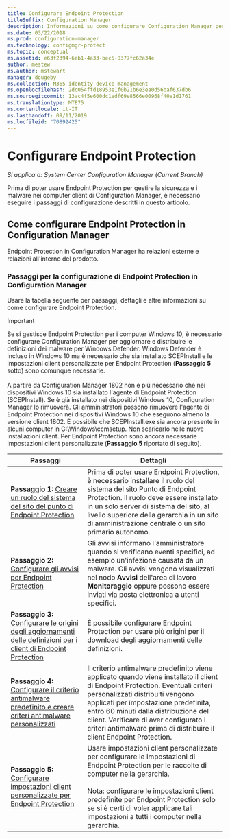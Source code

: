 ```yaml
---
title: Configurare Endpoint Protection
titleSuffix: Configuration Manager
description: Informazioni su come configurare Configuration Manager per aggiornare e distribuire le definizioni dei malware per Windows Defender.
ms.date: 03/22/2018
ms.prod: configuration-manager
ms.technology: configmgr-protect
ms.topic: conceptual
ms.assetid: e63f2394-6eb1-4a33-bec5-8377fc62a34e
author: mestew
ms.author: mstewart
manager: dougeby
ms.collection: M365-identity-device-management
ms.openlocfilehash: 2dc054ffd18953e1f0b21b6e3ea0d56baf637db6
ms.sourcegitcommit: 13ac4f5e600dc1edf69e8566e00968f40e1d1761
ms.translationtype: MTE75
ms.contentlocale: it-IT
ms.lasthandoff: 09/11/2019
ms.locfileid: "70892425"
---
```

# <a name="configure-endpoint-protection"></a>Configurare Endpoint Protection

*Si applica a: System Center Configuration Manager (Current Branch)*

Prima di poter usare Endpoint Protection per gestire la sicurezza e i malware nei computer client di Configuration Manager, è necessario eseguire i passaggi di configurazione descritti in questo articolo.  

## <a name="how-to-configure-endpoint-protection-in-configuration-manager"></a>Come configurare Endpoint Protection in Configuration Manager  
 Endpoint Protection in Configuration Manager ha relazioni esterne e relazioni all'interno del prodotto.  

### <a name="steps-to-configure-endpoint-protection-in-configuration-manager"></a>Passaggi per la configurazione di Endpoint Protection in Configuration Manager  
 Usare la tabella seguente per passaggi, dettagli e altre informazioni su come configurare Endpoint Protection.  

> [!IMPORTANT]  
>  Se si gestisce Endpoint Protection per i computer Windows 10, è necessario configurare Configuration Manager per aggiornare e distribuire le definizioni dei malware per Windows Defender. Windows Defender è incluso in Windows 10 ma è necessario che sia installato SCEPInstall e le impostazioni client personalizzate per Endpoint Protection (**Passaggio 5** sotto) sono comunque necessarie. </br> </br>
> A partire da Configuration Manager 1802 non è più necessario che nei dispositivi Windows 10 sia installato l'agente di Endpoint Protection (SCEPInstall). Se è già installato nei dispositivi Windows 10, Configuration Manager lo rimuoverà. Gli amministratori possono rimuovere l'agente di Endpoint Protection nei dispositivi Windows 10 che eseguono almeno la versione client 1802. È possibile che SCEPInstall.exe sia ancora presente in alcuni computer in C:\Windows\ccmsetup. Non scaricarlo nelle nuove installazioni client. Per Endpoint Protection sono ancora necessarie impostazioni client personalizzate (**Passaggio 5** riportato di seguito). <!--503654-->

|Passaggi|Dettagli|  
|-----------|-------------|  
|**Passaggio 1:** [Creare un ruolo del sistema del sito del punto di Endpoint Protection](endpoint-protection-site-role.md)|Prima di poter usare Endpoint Protection, è necessario installare il ruolo del sistema del sito Punto di Endpoint Protection. Il ruolo deve essere installato in un solo server di sistema del sito, al livello superiore della gerarchia in un sito di amministrazione centrale o un sito primario autonomo. |  
|**Passaggio 2:** [Configurare gli avvisi per Endpoint Protection](endpoint-configure-alerts.md)|Gli avvisi informano l'amministratore quando si verificano eventi specifici, ad esempio un'infezione causata da un malware. Gli avvisi vengono visualizzati nel nodo **Avvisi** dell'area di lavoro **Monitoraggio** oppure possono essere inviati via posta elettronica a utenti specifici. |  
|**Passaggio 3:** [Configurare le origini degli aggiornamenti delle definizioni per i client di Endpoint Protection](endpoint-definition-updates.md)|È possibile configurare Endpoint Protection per usare più origini per il download degli aggiornamenti delle definizioni. |  
|**Passaggio 4:** [Configurare il criterio antimalware predefinito e creare criteri antimalware personalizzati](endpoint-antimalware-policies.md)|Il criterio antimalware predefinito viene applicato quando viene installato il client di Endpoint Protection. Eventuali criteri personalizzati distribuiti vengono applicati per impostazione predefinita, entro 60 minuti dalla distribuzione del client. Verificare di aver configurato i criteri antimalware prima di distribuire il client Endpoint Protection. |  
|**Passaggio 5:** [Configurare impostazioni client personalizzate per Endpoint Protection](endpoint-protection-configure-client.md)|Usare impostazioni client personalizzate per configurare le impostazioni di Endpoint Protection per le raccolte di computer nella gerarchia.<br /><br /> Nota: configurare le impostazioni client predefinite per Endpoint Protection solo se si è certi di voler applicare tali impostazioni a tutti i computer nella gerarchia. |  
